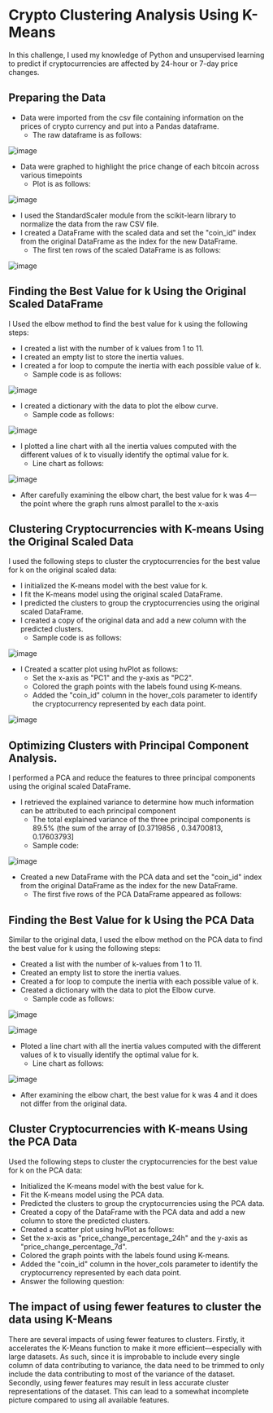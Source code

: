 # Crypto Clustering Analysis Using K-Means

In this challenge, I used my knowledge of Python and unsupervised learning to predict if cryptocurrencies are affected by 24-hour or 7-day price changes.

## Preparing the Data
* Data were imported from the csv file containing information on the prices of crypto currency and put into a Pandas dataframe.
    * The raw dataframe is as follows:
 
![image](https://github.com/nicholaishaw/CryptoClustering/assets/135463220/fb97d976-738c-4b69-9990-19817a19d294)

* Data were graphed to highlight the price change of each bitcoin across various timepoints
    * Plot is as follows:

![image](https://github.com/nicholaishaw/CryptoClustering/assets/135463220/455214b6-53c4-4e72-818e-c5fd51f36455)

* I used the StandardScaler module from the scikit-learn library to normalize the data from the raw CSV file.
* I created a DataFrame with the scaled data and set the "coin_id" index from the original DataFrame as the index for the new DataFrame.
    * The first ten rows of the scaled DataFrame is as follows:
 
![image](https://github.com/nicholaishaw/CryptoClustering/assets/135463220/66dd83ef-d6c3-4365-a18e-9b8aaee21756)

## Finding the Best Value for k Using the Original Scaled DataFrame
I Used the elbow method to find the best value for k using the following steps:

* I created a list with the number of k values from 1 to 11.
* I created an empty list to store the inertia values.
* I created a for loop to compute the inertia with each possible value of k.
    * Sample code is as follows:
 
![image](https://github.com/nicholaishaw/CryptoClustering/assets/135463220/a45f6ee9-5c16-4d60-bf57-647f48b4f7d6)

* I created a dictionary with the data to plot the elbow curve.
    * Sample code as follows:

![image](https://github.com/nicholaishaw/CryptoClustering/assets/135463220/9528429f-c30a-4450-a8c6-2b6dfb1b52eb)

* I plotted a line chart with all the inertia values computed with the different values of k to visually identify the optimal value for k.
    * Line chart as follows:

![image](https://github.com/nicholaishaw/CryptoClustering/assets/135463220/f8627ff6-e1d0-4962-b6f7-ad1823968014)

* After carefully examining the elbow chart, the best value for k was 4—the point where the graph runs almost parallel to the x-axis

## Clustering Cryptocurrencies with K-means Using the Original Scaled Data
I used the following steps to cluster the cryptocurrencies for the best value for k on the original scaled data:

* I initialized the K-means model with the best value for k.
* I fit the K-means model using the original scaled DataFrame.
* I predicted the clusters to group the cryptocurrencies using the original scaled DataFrame.
* I created a copy of the original data and add a new column with the predicted clusters.
    * Sample code is as follows:

![image](https://github.com/nicholaishaw/CryptoClustering/assets/135463220/80fdc872-e200-4a5f-b3fd-9fbc3b1839a9)

* I Created a scatter plot using hvPlot as follows:
    * Set the x-axis as "PC1" and the y-axis as "PC2".
    * Colored the graph points with the labels found using K-means.
    * Added the "coin_id" column in the hover_cols parameter to identify the cryptocurrency represented by each data point.

![image](https://github.com/nicholaishaw/CryptoClustering/assets/135463220/907b02ad-416c-4b44-b3e0-0258c749e3d7)

## Optimizing Clusters with Principal Component Analysis.
I performed a PCA and reduce the features to three principal components using the original scaled DataFrame.

* I retrieved the explained variance to determine how much information can be attributed to each principal component
    * The total explained variance of the three principal components is 89.5% (the sum of the array of [0.3719856 , 0.34700813, 0.17603793]
    * Sample code:

![image](https://github.com/nicholaishaw/CryptoClustering/assets/135463220/eb32bf4f-0a55-4a37-b3ff-245b47e5832f)

* Created a new DataFrame with the PCA data and set the "coin_id" index from the original DataFrame as the index for the new DataFrame.
    * The first five rows of the PCA DataFrame appeared as follows:
 

## Finding the Best Value for k Using the PCA Data
Similar to the original data, I used the elbow method on the PCA data to find the best value for k using the following steps:
* Created a list with the number of k-values from 1 to 11.
* Created an empty list to store the inertia values.
* Created a for loop to compute the inertia with each possible value of k.
* Created a dictionary with the data to plot the Elbow curve.
    * Sample code as follows:

![image](https://github.com/nicholaishaw/CryptoClustering/assets/135463220/e354a5f5-3196-41b0-bf3b-ed9f9d3b9080)

![image](https://github.com/nicholaishaw/CryptoClustering/assets/135463220/8c77df15-705a-4dd1-948c-a3738bf05258)

* Ploted a line chart with all the inertia values computed with the different values of k to visually identify the optimal value for k.
    * Line chart as follows:

![image](https://github.com/nicholaishaw/CryptoClustering/assets/135463220/9ef1e70a-42a7-4c1c-b7f3-7187a122d736)

* After examining the elbow chart, the best value for k was 4 and it does not differ from the original data.

## Cluster Cryptocurrencies with K-means Using the PCA Data
Used the following steps to cluster the cryptocurrencies for the best value for k on the PCA data:
* Initialized the K-means model with the best value for k.
* Fit the K-means model using the PCA data.
* Predicted the clusters to group the cryptocurrencies using the PCA data.
* Created a copy of the DataFrame with the PCA data and add a new column to store the predicted clusters.
* Created a scatter plot using hvPlot as follows:
* Set the x-axis as "price_change_percentage_24h" and the y-axis as "price_change_percentage_7d".
* Colored the graph points with the labels found using K-means.
* Added the "coin_id" column in the hover_cols parameter to identify the cryptocurrency represented by each data point.
* Answer the following question:

## The impact of using fewer features to cluster the data using K-Means
There are several impacts of using fewer features to clusters. Firstly, it accelerates the K-Means function to make it more efficient—especially with large datasets. As such, since it is improbable to include every single column of data contributing to variance, the data need to be trimmed to only include the data contributing to most of the variance of the dataset. Secondly, using fewer features may result in less accurate cluster representations of the dataset. This can lead to a somewhat incomplete picture compared to using all available features.
